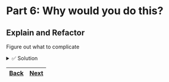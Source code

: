 # Part 6: Why would you do this?

## Explain and Refactor

Figure out what to complicate

<details> 
<br>
<summary>✅ Solution</summary>

```typescript
// TODO
```

</details>

| [Back](part-5.md) | [Next](part-7.md) |
| ----------------- | ----------------- |
